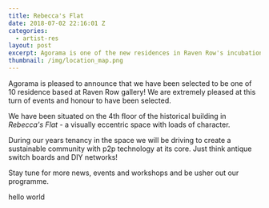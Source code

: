 ```yaml
---
title: Rebecca's Flat
date: 2018-07-02 22:16:01 Z
categories:
  - artist-res
layout: post
excerpt: Agorama is one of the new residences in Raven Row's incubation project!
thumbnail: /img/location_map.png
---
```


Agorama is pleased to announce that we have been selected to be one of 10 residence based at Raven Row gallery! We are extremely pleased at this turn of events and honour to have been selected.

We have been situated on the 4th floor of the historical building in *Rebecca's Flat* - a visually eccentric space with loads of character.

During our years tenancy in the space we will be driving to create a sustainable community with p2p technology at its core. Just think antique switch boards and DIY networks!

Stay tune for more news, events and workshops and be usher out our programme.

hello world
